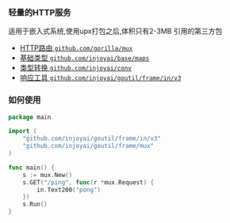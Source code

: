 ### 轻量的HTTP服务
适用于嵌入式系统,使用upx打包之后,体积只有2-3MB
引用的第三方包
- [HTTP路由 `github.com/gorilla/mux`](https://github.com/gorilla/mux)
- [基础类型 `github.com/injoyai/base/maps`](https://github.com/injoyai/base/maps)
- [类型转换 `github.com/injoyai/conv`](https://github.com/injoyai/conv)
- [响应工具 `github.com/injoyai/goutil/frame/in/v3`](https://github.com/injoyai/goutil/frame/in/v3)

### 如何使用

```go
package main

import (
	"github.com/injoyai/goutil/frame/in/v3"
	"github.com/injoyai/goutil/frame/mux"
)

func main() {
	s := mux.New()
	s.GET("/ping", func(r *mux.Request) {
		in.Text200("pong")
	})
	s.Run()
}

```